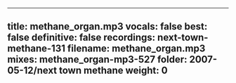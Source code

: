 
---
title: methane_organ.mp3
vocals: false
best: false
definitive: false
recordings: next-town-methane-131
filename: methane_organ.mp3
mixes: methane_organ-mp3-527
folder: 2007-05-12/next town methane
weight: 0
---
